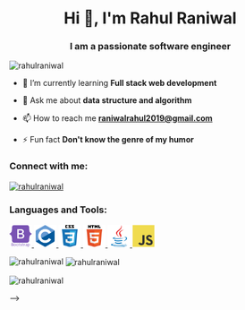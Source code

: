 <h1 align="center">Hi 👋, I'm Rahul Raniwal</h1>
<h3 align="center">I am a passionate software engineer</h3>

<p align="left"> <img src="https://komarev.com/ghpvc/?username=rahulraniwal&label=Profile%20views&color=0e75b6&style=flat" alt="rahulraniwal" /> </p>

- 🌱 I’m currently learning **Full stack web development**

- 💬 Ask me about **data structure and algorithm**

- 📫 How to reach me **raniwalrahul2019@gmail.com**

- ⚡ Fun fact **Don't know the genre of my humor**

<h3 align="left">Connect with me:</h3>
<p align="left">
<a href="https://www.leetcode.com/rahulraniwal" target="blank"><img align="center" src="https://raw.githubusercontent.com/rahuldkjain/github-profile-readme-generator/master/src/images/icons/Social/leet-code.svg" alt="rahulraniwal" height="30" width="40" /></a>
</p>

<h3 align="left">Languages and Tools:</h3>
<p align="left"> <a href="https://getbootstrap.com" target="_blank" rel="noreferrer"> <img src="https://raw.githubusercontent.com/devicons/devicon/master/icons/bootstrap/bootstrap-plain-wordmark.svg" alt="bootstrap" width="40" height="40"/> </a> <a href="https://www.cprogramming.com/" target="_blank" rel="noreferrer"> <img src="https://raw.githubusercontent.com/devicons/devicon/master/icons/c/c-original.svg" alt="c" width="40" height="40"/> </a> <a href="https://www.w3schools.com/css/" target="_blank" rel="noreferrer"> <img src="https://raw.githubusercontent.com/devicons/devicon/master/icons/css3/css3-original-wordmark.svg" alt="css3" width="40" height="40"/> </a> <a href="https://www.w3.org/html/" target="_blank" rel="noreferrer"> <img src="https://raw.githubusercontent.com/devicons/devicon/master/icons/html5/html5-original-wordmark.svg" alt="html5" width="40" height="40"/> </a> <a href="https://www.java.com" target="_blank" rel="noreferrer"> <img src="https://raw.githubusercontent.com/devicons/devicon/master/icons/java/java-original.svg" alt="java" width="40" height="40"/> </a> <a href="https://developer.mozilla.org/en-US/docs/Web/JavaScript" target="_blank" rel="noreferrer"> <img src="https://raw.githubusercontent.com/devicons/devicon/master/icons/javascript/javascript-original.svg" alt="javascript" width="40" height="40"/> </a> </p>

<p><img align="left" src="https://github-readme-stats.vercel.app/api/top-langs?username=rahulraniwal&show_icons=true&locale=en&layout=compact" alt="rahulraniwal" /></p>

<p>&nbsp;<img align="center" src="https://github-readme-stats.vercel.app/api?username=rahulraniwal&show_icons=true&locale=en" alt="rahulraniwal" /></p>

<p><img align="center" src="https://github-readme-streak-stats.herokuapp.com/?user=rahulraniwal&" alt="rahulraniwal" /></p>

-->
